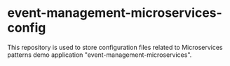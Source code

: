# event-management-microservices-config

This repository is used to store configuration files related to Microservices patterns demo application "event-management-microservices".
